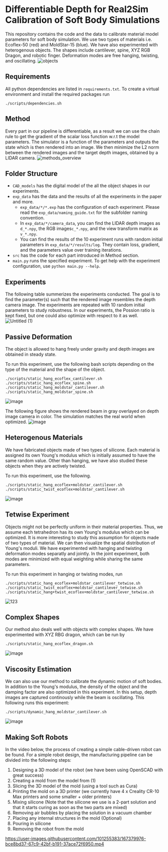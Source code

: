 # Differentiable Depth for Real2Sim Calibration of Soft Body Simulations
This repository contains the code and the data to calibrate material model parameters for soft body simulation. We use two types of materials i.e. Ecoflex-50 (red) and MoldStar-15 (blue). We have also experimented with heterogenous objects. The shapes include cantilever, spine, XYZ RGB Dragon, and robotic finger. Deformation modes are free hanging, twisting, and oscillating.
![objects](https://user-images.githubusercontent.com/101255383/166220869-53fef7a8-ca4e-45da-baf5-c3454f73819b.png)

## Requirements
All python dependencies are listed in `requirements.txt`. To create a virtual environment and install the required packages run
```
./scripts/dependencies.sh
```

## Method
Every part in our pipeline is differentiable, as a result we can use the chain rule to get the gradient of the scalar loss function w.r.t the model parameters. The simulator is a function of the parameters and outputs the state which is then rendered into an image. We then minimize the L2 norm between the rendered images and the target depth images, obtained by a LIDAR camera.
![methods_overview](https://user-images.githubusercontent.com/101255383/166422034-8600be39-0992-4bff-a8fa-30ed4a9e22c7.png)

## Folder Structure
* `CAD_models` has the digital model of the all the object shapes in our experiments.
* `exp_data` has the data and the results of all the experiments in the paper and more.
   * `exp_data/*/*.exp` has the configuration of each experiment. Please read the `exp_data/naming_guide.txt` for the subfolder naming convention.
   * In `exp_data/*/camera_data`, you can find the LIDAR depth images as `d_*.npy`, the RGB images`c_*.npy`, and the view transform matrix as `v_*.npy`.
   * You can find the results of the 10 experiment runs with random initial parameters in `exp_data/*/results/log`. They contain loss, gradient, and the parameters value over training iterations.
* `src` has the code for each part introduced in Method section. 
* `main.py` runs the specified experiment. To get help with the experiment configuration, use `python main.py --help`.

## Experiments
The following table summerizes the experiments conducted. The goal is to find the parameter(s) such that the rendered image resembles the depth camera image. The experiments are repeated with 10 random initial parameters to study robustness. In our experiments, the Possion ratio is kept fixed, but one could also optimize with respect to it as well.
![Untitled (1)](https://user-images.githubusercontent.com/101255383/167411542-bcc31469-59c2-4674-b959-79680579b55c.png)

## Passive Deformation
The object is allowed to hang freely under gravity and depth images are obtained in steady state.

To run this experiment, use the following bash scripts depending on the type of the material and the shape of the object.
```
./scripts/static_hang_ecoflex_cantilever.sh
./scripts/static_hang_ecoflex_spine.sh
./scripts/static_hang_moldstar_cantilever.sh
./scripts/static_hang_moldstar_spine.sh
```
![image](https://user-images.githubusercontent.com/101255383/167427922-c9ade1ab-ec4e-4107-ae76-f882c4659769.png)

The following figure shows the rendered beam in gray overlayed on depth image camera in color. The simulation matches the real world when optimized.
![image](https://user-images.githubusercontent.com/101255383/167427841-8223aca7-4bde-4b0e-aecd-934f17a1321f.png)


## Heterogenous Materials
We have fabricated objects made of two types of silicone. Each material is assigned its own Young's modulus which is initially assumed to have the same random value.
Other than hanging, we have also studied these objects when they are actively twisted.

To run this experiment, use the following.
```
./scripts/static_hang_ecoflex+moldstar_cantilever.sh
./scripts/static_twist_ecoflex+moldstar_cantilever.sh
```
![image](https://user-images.githubusercontent.com/101255383/167428088-4fa8ec47-9d71-4f93-bc0e-16c5df28a373.png)

## Tetwise Experiment
Objects might not be perfectly uniform in their material properties. Thus, we assume each tetrahedron has its own Young's modulus which can be optimized. It is more interesting to study this assumption for objects made of two types of material. We can then visualize the spatial distribution of Young's moduli. We have experimented with hanging and twisting deformation modes separatly and jointly. In the joint experiment, both modes are minimized with equal weighting while sharing the same parameters. 

To run this experiment in hanging or twisting modes, run
```
./scripts/static_hang_ecoflex+moldstar_cantilever_tetwise.sh
./scripts/static_twist_ecoflex+moldstar_cantilever_tetwise.sh
./scripts/static_hang+twist_ecoflex+moldstar_cantilever_tetwise.sh
```
![123](https://user-images.githubusercontent.com/101255383/167430176-83bacd20-6c59-4c73-b77c-edcbf1f2ec10.png)

## Complex Shapes
Our method also deals well with objects with complex shapes. We have experimented with XYZ RBG dragon, which can be run by
```
./scripts/static_hang_ecoflex_dragon.sh
```
![image](https://user-images.githubusercontent.com/101255383/167430850-13c7fbae-4981-40fe-aa85-30b828ed3d1b.png)

## Viscosity Estimation
We can also use our method to calibrate the dynamic motion of soft bodies. In addition to the Young's modulus, the density of the object and the damping factor are also optimized in this experiment. In this setup, depth images are captured continously while the beam is oscillating. This following runs this experiment:
```
./scripts/dynamic_hang_moldstar_cantilever.sh
```
![image](https://user-images.githubusercontent.com/101255383/167411341-e00dd48e-f8c3-4d40-9623-e1e577f48832.png)

## Making Soft Robots
In the video below, the process of creating a simple cable-driven robot can be found.
For a simple robot design, the manufacturing pipeline can be divided into the following steps:
1. Designing a 3D model of the robot (we have been using OpenSCAD with great success)
2. Creating a mold from the model from (1)
3. Slicing the 3D model of the mold (using a tool such as Cura)
4. Printing the mold on a 3D printer (we currently have 4 x Creality CR-10 Max printers and some smaller + older printers)
5. Mixing silicone (Note that the silicone we use is a 2-part solution and that it starts curing as soon as the two parts are mixed)
6. Removing air bubbles by placing the solution in a vacuum chamber
7. Placing any internal structures in the mold (Optional)
8. Pouring in silicone
9. Removing the robot from the mold

https://user-images.githubusercontent.com/101255383/167379976-bce8bd37-67c9-42bf-b191-37ace72f6950.mp4

